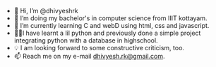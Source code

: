 - 👋 Hi, I’m @dhivyeshrk
- 👀 I’m doing my bachelor's in computer science from IIIT kottayam.
- 🌱 I’m currently learning C and webD using html, css and javascript.
- 🧑‍💻I have learnt a lil python and previously done a simple project integrating python with a database in highschool. 
- 💡 I am looking forward to some constructive criticism, too. 
- 📫 Reach me on my e-mail dhivyesh.rk@gmail.com. 

<!---
dhivyeshrk/dhivyeshrk is a ✨ special ✨ repository because its `README.md` (this file) appears on your GitHub profile.
You can click the Preview link to take a look at your changes.
--->
